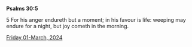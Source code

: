 **Psalms 30:5**

5 For his anger endureth but a moment; in his favour is life: weeping may endure for a night, but joy cometh in the morning.

[Friday 01-March, 2024](https://getbible.net/kjv/Psalms/30/5)
